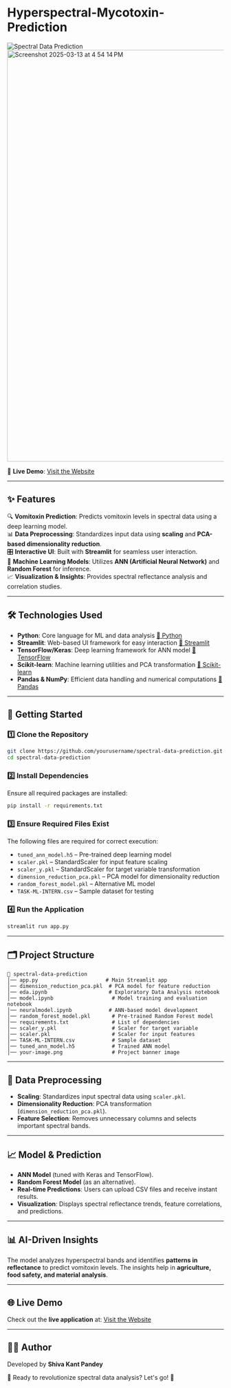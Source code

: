 # Hyperspectral-Mycotoxin-Prediction
 

![Spectral Data Prediction]()  
<img width="958" alt="Screenshot 2025-03-13 at 4 54 14 PM" src="https://github.com/user-attachments/assets/868db99d-bc34-4812-a1ba-f0f9bb9b492b" />

🔗 **Live Demo**: [Visit the Website](https://hyperspectral-mycotoxin-prediction-shiva.streamlit.app/)  

---

## ✨ Features  
🔍 **Vomitoxin Prediction**: Predicts vomitoxin levels in spectral data using a deep learning model.  
📊 **Data Preprocessing**: Standardizes input data using **scaling** and **PCA-based dimensionality reduction**.  
🎛️ **Interactive UI**: Built with **Streamlit** for seamless user interaction.  
🧠 **Machine Learning Models**: Utilizes **ANN (Artificial Neural Network)** and **Random Forest** for inference.  
📈 **Visualization & Insights**: Provides spectral reflectance analysis and correlation studies.  

---

## 🛠️ Technologies Used  
- **Python**: Core language for ML and data analysis [🔗 Python](https://www.python.org/)  
- **Streamlit**: Web-based UI framework for easy interaction [🔗 Streamlit](https://streamlit.io/)  
- **TensorFlow/Keras**: Deep learning framework for ANN model [🔗 TensorFlow](https://www.tensorflow.org/)  
- **Scikit-learn**: Machine learning utilities and PCA transformation [🔗 Scikit-learn](https://scikit-learn.org/)  
- **Pandas & NumPy**: Efficient data handling and numerical computations [🔗 Pandas](https://pandas.pydata.org/)  

---

## 🚀 Getting Started  

### **1️⃣ Clone the Repository**  
```bash
git clone https://github.com/yourusername/spectral-data-prediction.git  
cd spectral-data-prediction  
```

### **2️⃣ Install Dependencies**  
Ensure all required packages are installed:  
```bash
pip install -r requirements.txt  
```

### **3️⃣ Ensure Required Files Exist**  
The following files are required for correct execution:  
- `tuned_ann_model.h5` – Pre-trained deep learning model  
- `scaler.pkl` – StandardScaler for input feature scaling  
- `scaler_y.pkl` – StandardScaler for target variable transformation  
- `dimension_reduction_pca.pkl` – PCA model for dimensionality reduction  
- `random_forest_model.pkl` – Alternative ML model  
- `TASK-ML-INTERN.csv` – Sample dataset for testing  

### **4️⃣ Run the Application**  
```bash
streamlit run app.py  
```

---

## 🗂️ Project Structure  
```
📂 spectral-data-prediction  
│── app.py                      # Main Streamlit app  
│── dimension_reduction_pca.pkl  # PCA model for feature reduction  
│── eda.ipynb                    # Exploratory Data Analysis notebook  
│── model.ipynb                   # Model training and evaluation notebook  
│── neuralmodel.ipynb            # ANN-based model development  
│── random_forest_model.pkl       # Pre-trained Random Forest model  
│── requirements.txt              # List of dependencies  
│── scaler_y.pkl                  # Scaler for target variable  
│── scaler.pkl                    # Scaler for input features  
│── TASK-ML-INTERN.csv            # Sample dataset  
│── tuned_ann_model.h5            # Trained ANN model  
│── your-image.png                # Project banner image  
```

---

## 🔬 Data Preprocessing  
- **Scaling**: Standardizes input spectral data using `scaler.pkl`.  
- **Dimensionality Reduction**: PCA transformation (`dimension_reduction_pca.pkl`).  
- **Feature Selection**: Removes unnecessary columns and selects important spectral bands.  

---

## 📈 Model & Prediction  
- **ANN Model** (tuned with Keras and TensorFlow).  
- **Random Forest Model** (as an alternative).  
- **Real-time Predictions**: Users can upload CSV files and receive instant results.  
- **Visualization**: Displays spectral reflectance trends, feature correlations, and predictions.  

---

## 📊 AI-Driven Insights  
The model analyzes hyperspectral bands and identifies **patterns in reflectance** to predict vomitoxin levels. The insights help in **agriculture, food safety, and material analysis**.  

---

## 🌐 Live Demo  
Check out the **live application** at: [Visit the Website](https://hyperspectral-mycotoxin-prediction-shiva.streamlit.app/)

---

## 👨‍💻 Author  
Developed by **Shiva Kant Pandey**  

🚀 Ready to revolutionize spectral data analysis? Let's go! 🎯  
